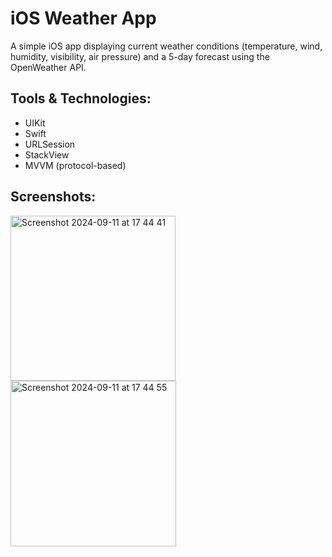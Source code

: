 # iOS Weather App

A simple iOS app displaying current weather conditions (temperature, wind, humidity, visibility, air pressure) and a 5-day forecast using the OpenWeather API.

## Tools & Technologies:

- UIKit
- Swift
- URLSession
- StackView
- MVVM (protocol-based)

## Screenshots:
<img width="264" alt="Screenshot 2024-09-11 at 17 44 41" src="https://github.com/user-attachments/assets/21f9eeae-0702-40bb-8a47-c3c95d1bacaf">
<img width="265" alt="Screenshot 2024-09-11 at 17 44 55" src="https://github.com/user-attachments/assets/fb131bbe-b6b2-4fd8-8b14-f65eeb6b732d">

